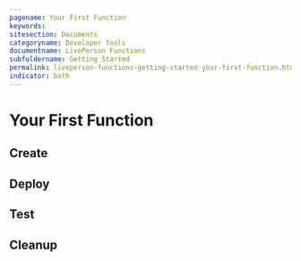 ```yaml
---
pagename: Your First Function
keywords:
sitesection: Documents
categoryname: Developer Tools
documentname: LivePerson Functions
subfoldername: Getting Started
permalink: liveperson-functions-getting-started-your-first-function.html
indicator: both
---
```


# Your First Function

## Create

## Deploy

## Test

## Cleanup
